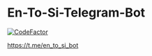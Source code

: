 # En-To-Si-Telegram-Bot
[![CodeFactor](https://www.codefactor.io/repository/github/sl-sanda-ru/sinhala-dictionary-tg-bot/badge)](https://www.codefactor.io/repository/github/sl-sanda-ru/sinhala-dictionary-tg-bot)

https://t.me/en_to_si_bot

